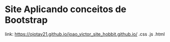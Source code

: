 # Site Aplicando conceitos de Bootstrap
link: https://ojotav21.github.io/joao_victor_site_hobbit.github.io/
.css .js .html 
